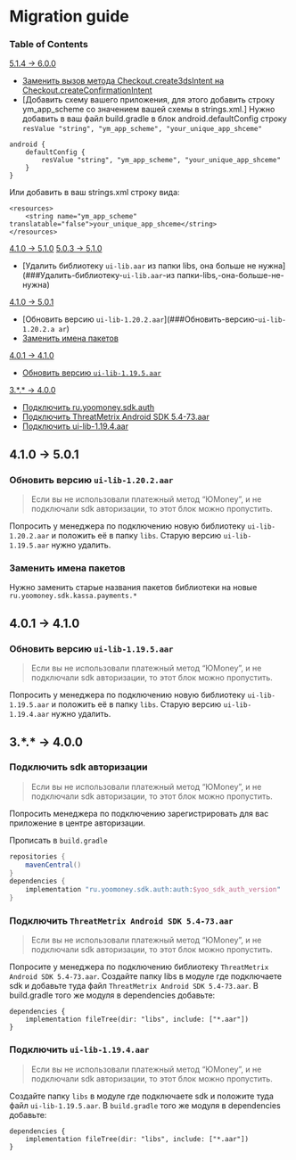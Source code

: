 # Migration guide

### Table of Contents
[5.1.4 -> 6.0.0](##5---6)
- [Заменить вызов метода Checkout.create3dsIntent на Checkout.createConfirmationIntent](###Заменить-вызов-метода-Checkout.create3dsIntent-на-Checkout.createConfirmationIntent)
- [Добавить схему вашего приложения, для этого добавить строку ym_app_scheme со значением вашей схемы в strings.xml.]
Нужно добавить в ваш файл build.gradle в блок android.defaultConfig строку `resValue "string", "ym_app_scheme", "your_unique_app_shceme"`
```
android {
    defaultConfig {
        resValue "string", "ym_app_scheme", "your_unique_app_shceme"
    }
}
```
Или добавить в ваш strings.xml строку вида:
```
<resources>
    <string name="ym_app_scheme" translatable="false">your_unique_app_shceme</string>
</resources>
```

[4.1.0 -> 5.1.0](##4---5)
[5.0.3 -> 5.1.0](##5---5)
- [Удалить библиотеку `ui-lib.aar` из папки libs, она больше не нужна](###Удалить-библиотеку-`ui-lib.aar`-из папки-libs,-она-больше-не-нужна)

[4.1.0 -> 5.0.1](##4---5)
- [Обновить версию `ui-lib-1.20.2.aar`](###Обновить-версию-`ui-lib-1.20.2.a ar`)
- [Заменить имена пакетов](###заменить-имена-пакетов)

[4.0.1 -> 4.1.0](##4---4)
- [Обновить версию `ui-lib-1.19.5.aar`](###Обновить-версию-`ui-lib-1.19.5.aar`)

[3.\*.\* -> 4.0.0](##3---4)
- [Подключить ru.yoomoney.sdk.auth](###Подключить-sdk-авторизации)
- [Подключить ThreatMetrix Android SDK 5.4-73.aar](###Подключить-ThreatMetrix-Android-SDK-`5.4-73.aar`)
- [Подключить ui-lib-1.19.4.aar](###Подключить-`ui-lib-1.19.4.aar`)

## 4.1.0 -> 5.0.1
### Обновить версию `ui-lib-1.20.2.aar`
> Если вы не использовали платежный метод “ЮMoney”, и не подключали sdk авторизации, то этот блок можно пропустить.

Попросить у менеджера по подключению новую библиотеку `ui-lib-1.20.2.aar` и положить её в папку `libs`. Старую версию `ui-lib-1.19.5.aar` нужно удалить.

### Заменить имена пакетов
Нужно заменить старые названия пакетов библиотеки на новые `ru.yoomoney.sdk.kassa.payments.*`

## 4.0.1 -> 4.1.0

### Обновить версию `ui-lib-1.19.5.aar`

> Если вы не использовали платежный метод “ЮMoney”, и не подключали sdk авторизации, то этот блок можно пропустить.

Попросить у менеджера по подключению новую библиотеку `ui-lib-1.19.5.aar` и положить её в папку `libs`. Старую версию `ui-lib-1.19.4.aar` нужно удалить.

## 3.\*.\* -> 4.0.0

### Подключить sdk авторизации

> Если вы не использовали платежный метод “ЮMoney”, и не подключали sdk авторизации, то этот блок можно пропустить.

Попросить менеджера по подключению зарегистрировать для вас приложение в центре авторизации.

Прописать в `build.gradle`

```groovy
repositories {
    mavenCentral()
}
dependencies {
    implementation "ru.yoomoney.sdk.auth:auth:$yoo_sdk_auth_version"
}
```

### **Подключить `ThreatMetrix Android SDK 5.4-73.aar`**

> Если вы не использовали платежный метод “ЮMoney”, и не подключали sdk авторизации, то этот блок можно пропустить.

Попросите у менеджера по подключению библиотеку `ThreatMetrix Android SDK 5.4-73.aar`. Создайте папку libs в модуле где подключаете sdk и добавьте туда файл `ThreatMetrix Android SDK 5.4-73.aar`. В build.gradle того же модуля в dependencies добавьте:

```
dependencies {
    implementation fileTree(dir: "libs", include: ["*.aar"])
}

```

### **Подключить `ui-lib-1.19.4.aar`**

> Если вы не использовали платежный метод “ЮMoney”, и не подключали sdk авторизации, то этот блок можно пропустить.

Создайте папку `libs` в модуле где подключаете sdk и положите туда файл `ui-lib-1.19.5.aar`. В `build.gradle` того же модуля в dependencies добавьте:

```
dependencies {
    implementation fileTree(dir: "libs", include: ["*.aar"])
}
```